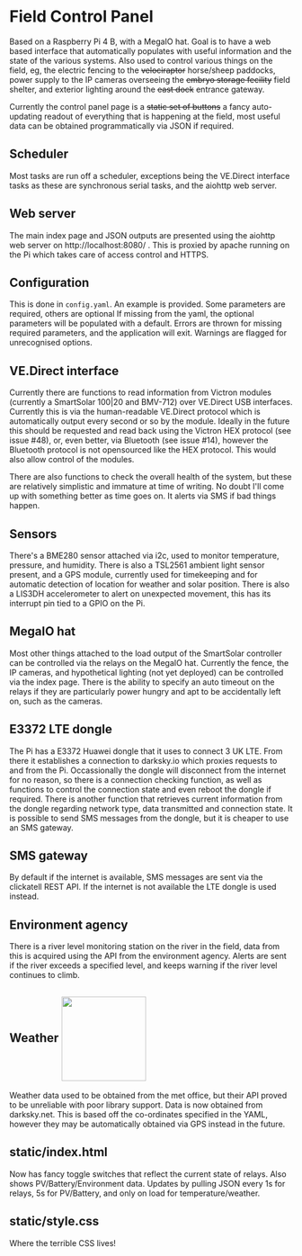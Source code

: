 # Field Control Panel

Based on a Raspberry Pi 4 B, with a MegaIO hat. Goal is to have a web based interface that automatically populates with useful information and the state of the various systems. Also used to control various things on the field, eg, the electric fencing to the ~~velociraptor~~ horse/sheep paddocks, power supply to the IP cameras overseeing the ~~embryo storage fecility~~ field shelter, and exterior lighting around the ~~east dock~~ entrance gateway.

Currently the control panel page is a ~~static set of buttons~~ a fancy auto-updating readout of everything that is happening at the field, most useful data can be obtained programmatically via JSON if required.

## Scheduler

Most tasks are run off a scheduler, exceptions being the VE.Direct interface tasks as these are synchronous serial tasks, and the aiohttp web server.

## Web server

The main index page and JSON outputs are presented using the aiohttp web server on http://localhost:8080/ . This is proxied by apache running on the Pi which takes care of access control and HTTPS.

## Configuration

This is done in `config.yaml`. An example is provided. Some parameters are required, others are optional If missing from the yaml, the optional parameters will be populated with a default. Errors are thrown for missing required parameters, and the application will exit. Warnings are flagged for unrecognised options.

## VE.Direct interface

Currently there are functions to read information from Victron modules (currently a SmartSolar 100|20 and BMV-712) over VE.Direct USB interfaces. Currently this is via the human-readable VE.Direct protocol which is automatically output every second or so by the module. Ideally in the future this should be requested and read back using the Victron HEX protocol (see issue #48), or, even better, via Bluetooth (see issue #14), however the Bluetooth protocol is not opensourced like the HEX protocol. This would also allow control of the modules.

There are also functions to check the overall health of the system, but these are relatively simplistic and immature at time of writing. No doubt I'll come up with something better as time goes on. It alerts via SMS if bad things happen.

## Sensors

There's a BME280 sensor attached via i2c, used to monitor temperature, pressure, and humidity. There is also a TSL2561 ambient light sensor present, and a GPS module, currently used for timekeeping and for automatic detection of location for weather and solar position. There is also a LIS3DH accelerometer to alert on unexpected movement, this has its  interrupt pin tied to a GPIO on the Pi.

## MegaIO hat

Most other things attached to the load output of the SmartSolar controller can be controlled via the relays on the MegaIO hat. Currently the fence, the IP cameras, and hypothetical lighting (not yet deployed) can be controlled via the index page. There is the ability to specify an auto timeout on the relays if they are particularly power hungry and apt to be accidentally left on, such as the cameras.

## E3372 LTE dongle

The Pi has a E3372 Huawei dongle that it uses to connect 3 UK LTE. From there it establishes a connection to darksky.io which proxies requests to and from the Pi. Occassionally the dongle will disconnect from the internet for no reason, so there is a connection checking function, as well as functions to control the connection state and even reboot the dongle if required. There is another function that retrieves current information from the dongle regarding network type, data transmitted and connection state. It is possible to send SMS messages from the dongle, but it is cheaper to use an SMS gateway.

## SMS gateway

By default if the internet is available, SMS messages are sent via the clickatell REST API. If the internet is not available the LTE dongle is used instead.

## Environment agency

There is a river level monitoring station on the river in the field, data from this is acquired using the API from the environment agency. Alerts are sent if the river exceeds a specified level, and keeps warning if the river level continues to climb.

## Weather <a href="https://darksky.net/poweredby/"><img src="https://darksky.net/dev/img/attribution/poweredby-oneline.png" align="center" width=150></img></a>

Weather data used to be obtained from the met office, but their API proved to be unreliable with poor library support. Data is now obtained from darksky.net. This is based off the co-ordinates specified in the YAML, however they may be automatically obtained via GPS instead in the future.

## static/index.html

Now has fancy toggle switches that reflect the current state of relays. Also shows PV/Battery/Environment data. Updates by pulling JSON every 1s for relays, 5s for PV/Battery, and only on load for temperature/weather.

## static/style.css

Where the terrible CSS lives!


